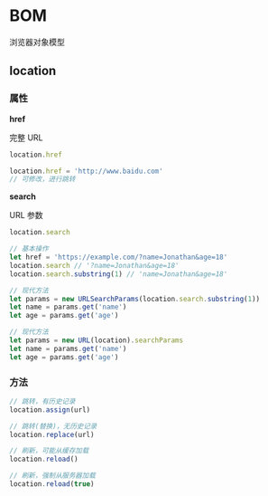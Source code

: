 # BOM

浏览器对象模型

## location

### 属性

**href**

完整 URL

```js
location.href

location.href = 'http://www.baidu.com'
// 可修改，进行跳转
```

**search**

URL 参数

```js
location.search

// 基本操作
let href = 'https://example.com/?name=Jonathan&age=18'
location.search // '?name=Jonathan&age=18'
location.search.substring(1) // 'name=Jonathan&age=18'

// 现代方法
let params = new URLSearchParams(location.search.substring(1))
let name = params.get('name')
let age = params.get('age')

// 现代方法
let params = new URL(location).searchParams
let name = params.get('name')
let age = params.get('age')
```

### 方法

```js
// 跳转，有历史记录
location.assign(url)

// 跳转(替换)，无历史记录
location.replace(url)

// 刷新，可能从缓存加载
location.reload()

// 刷新，强制从服务器加载
location.reload(true)
```
